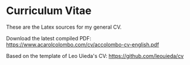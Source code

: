 # Curriculum Vitae

These are the Latex sources for my general CV.

Download the latest compiled PDF: https://www.acarolcolombo.com/cv/accolombo-cv-english.pdf

Based on the template of Leo Uieda's CV: https://github.com/leouieda/cv